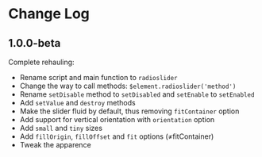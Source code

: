 # Change Log

## 1.0.0-beta

Complete rehauling:

* Rename script and main function to `radioslider`
* Change the way to call methods: `$element.radioslider('method')`
* Rename `setDisable` method to `setDisabled` and `setEnable` to `setEnabled`
* Add `setValue` and `destroy` methods
* Make the slider fluid by default, thus removing `fitContainer` option
* Add support for vertical orientation with `orientation` option
* Add `small` and `tiny` sizes
* Add `fillOrigin`, `fillOffset` and `fit` options (≠fitContainer)
* Tweak the apparence